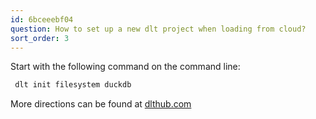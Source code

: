 ```yaml
---
id: 6bceeebf04
question: How to set up a new dlt project when loading from cloud?
sort_order: 3
---
```


Start with the following command on the command line:

```bash
 dlt init filesystem duckdb
```

More directions can be found at [dlthub.com](https://dlthub.com/docs/tutorial/filesystem)